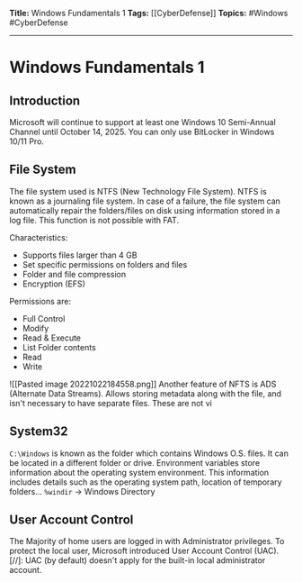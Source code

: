 **Title:** Windows Fundamentals 1
**Tags:** [[CyberDefense]]
**Topics:** #Windows #CyberDefense 

---
# Windows Fundamentals 1
## Introduction
Microsoft will continue to support at least one Windows 10 Semi-Annual Channel until October 14, 2025.
You can only use BitLocker in Windows 10/11 Pro.

## File System
The file system used is NTFS (New Technology File System). 
NTFS is known as a journaling file system. In case of a failure, the file system can automatically repair the folders/files on disk using information stored in a log file. This function is not possible with FAT.

Characteristics:
- Supports files larger than 4 GB
- Set specific permissions on folders and files
- Folder and file compression
- Encryption (EFS)

Permissions are:
- Full Control
- Modify
- Read & Execute
- List Folder contents
- Read
- Write 

![[Pasted image 20221022184558.png]]
Another feature of NFTS is ADS (Alternate Data Streams). Allows storing metadata along with the file, and isn't necessary to have separate files.
These are not vi

## System32
`C:\Windows` is known as the folder which contains Windows O.S. files. 
It can be located in a different folder or drive.
Environment variables store information about the operating system environment. This information includes details such as the operating system path, location of temporary folders…
`%windir` → Windows Directory

## User Account Control
The Majority of home users are logged in with Administrator privileges. To protect the local user, Microsoft introduced User Account Control (UAC).
[//]: UAC (by default) doesn't apply for the built-in local administrator account.
